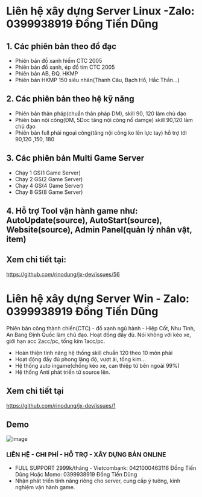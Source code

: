 # Liên hệ xây dựng Server Linux -Zalo: 0399938919 Đồng Tiến Dũng
## 1. Các phiên bản theo đồ đạc
- Phiên bản đồ xanh hiếm CTC 2005
- Phiên bản đồ xanh, ép đồ tím CTC 2005
- Phiên bản AB, ĐQ, HKMP
- Phiên bản HKMP 150 siêu nhân(Thanh Câu, Bạch Hổ, Hắc Thần...)
## 2. Các phiên bản theo hệ kỹ năng
- Phiên bản thân pháp(chuẩn thân pháp DM), skill 90, 120 làm chủ đạo
- Phiên bản nội công(ĐM, 5Doc tăng nội công nổ damge)  skill 90,120 làm chủ đạo
- Phiên bản full phái ngoại công(tăng nội công ko lên lực tay) hỗ trợ tới 90,120 ,150, 180 
## 3. Các phiên bản Multi Game Server
- Chạy 1 GS(1 Game Server)
- Chạy 2 GS(2 Game Server)
- Chạy 4 GS(4 Game Server)
- Chạy 8 GS(8 Game Server)
## 4. Hỗ trợ Tool vận hành game như: AutoUpdate(source), AutoStart(source), Website(source), Admin Panel(quản lý nhân vật, item)

## Xem chi tiết tại:
https://github.com/rinodung/jx-dev/issues/56

# Liên hệ xây dựng Server Win - Zalo:  0399938919 Đồng Tiến Dũng
Phiên bản công thành chiến(CTC) - đồ xanh ngũ hành - Hiệp Cốt, Nhu Tình, An Bang Định Quốc làm chủ đạo. Hoạt đồng đầy đủ. Nói không với kéo xe, giới hạn acc 2acc/pc, tống kim 1acc/pc.

- Hoàn thiện tính năng hệ thống skill chuẩn 120 theo 10 môn phái
- Hoạt động đầy đủ phong lăng độ, vượt ải, tống kim...
- Hệ thống auto ingame(chống kéo xe, can thiệp từ bên ngoài 99%)
- Hệ thống Anti phát triển từ source lên.
## Xem chi tiết tại
https://github.com/rinodung/jx-dev/issues/1

## Demo
![image](https://user-images.githubusercontent.com/7805715/149105395-e0512da9-7b2a-4842-b58f-8ff855577a34.png)
### LIÊN HỆ - CHI PHÍ - HỖ TRỢ - XÂY DỰNG BẢN ONLINE
 - FULL SUPPORT 2999k/tháng - Vietcombank: 0421000463116 Đồng Tiến Dũng Hoặc Momo: 0399938919 Đồng Tiến Dũng
 - Nhận phát triển tính năng riêng cho server, cung cấp ý tưởng, kinh nghiệm vận hành game.
